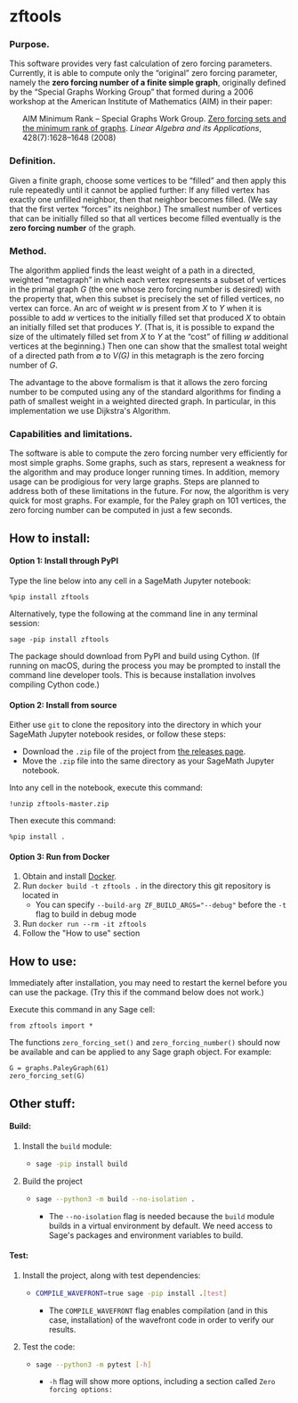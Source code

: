 # zftools

### Purpose.

This software provides very fast calculation of zero forcing parameters.  Currently, it is able to compute only the “original” zero forcing parameter, namely the **zero forcing number of a finite simple graph**, originally defined by the “Special Graphs Working Group” that formed during a 2006 workshop at the American Institute of Mathematics (AIM) in their paper:

<ul>
AIM Minimum Rank – Special Graphs Work Group. <a href="https://doi.org/10.1016/j.laa.2007.10.009">Zero forcing sets and the minimum rank of graphs</a>. <i>Linear Algebra and its Applications</i>, 428(7):1628–1648 (2008)
</ul>

### Definition.

Given a finite graph, choose some vertices to be “filled” and then apply this rule repeatedly until it cannot be applied further: If any filled vertex has exactly one unfilled neighbor, then that neighbor becomes filled.  (We say that the first vertex “forces” its neighbor.)  The smallest number of vertices that can be initially filled so that all vertices become filled eventually is the **zero forcing number** of the graph.

### Method.

The algorithm applied finds the least weight of a path in a directed, weighted “metagraph” in which each vertex represents a subset of vertices in the primal graph *G* (the one whose zero forcing number is desired) with the property that, when this subset is precisely the set of filled vertices, no vertex can force.  An arc of weight *w* is present from *X* to *Y* when it is possible to add *w* vertices to the initially filled set that produced *X* to obtain an initially filled set that produces *Y*.  (That is, it is possible to expand the size of the ultimately filled set from *X* to *Y* at the “cost” of filling *w* additional vertices at the beginning.)  Then one can show that the smallest total weight of a directed path from &empty; to *V(G)* in this metagraph is the zero forcing number of *G*.

The advantage to the above formalism is that it allows the zero forcing number to be computed using any of the standard algorithms for finding a path of smallest weight in a weighted directed graph.  In particular, in this implementation we use Dijkstra's Algorithm.

### Capabilities and limitations.

The software is able to compute the zero forcing number very efficiently for most simple graphs.  Some graphs, such as stars, represent a weakness for the algorithm and may produce longer running times.  In addition, memory usage can be prodigious for very large graphs.  Steps are planned to address both of these limitations in the future.  For now, the algorithm is very quick for most graphs.  For example, for the Paley graph on 101 vertices, the zero forcing number can be computed in just a few seconds.



## How to install:

#### Option 1: Install through PyPI

Type the line below into any cell in a SageMath Jupyter notebook:

```
%pip install zftools
```

Alternatively, type the following at the command line in any terminal session:

```
sage -pip install zftools
```


The package should download from PyPI and build using Cython. (If running on macOS, during the process you may be prompted to install the command line developer tools.  This is because installation involves compiling Cython code.)

#### Option 2: Install from source

Either use `git` to clone the repository into the directory in which your SageMath Jupyter notebook resides, or follow these steps:

* Download the `.zip` file of the project from [the releases page](https://github.com/alexhutman/zftools/releases).
* Move the `.zip` file into the same directory as your SageMath Jupyter notebook.

Into any cell in the notebook, execute this command:

```
!unzip zftools-master.zip
```
Then execute this command:

```
%pip install .
```

#### Option 3: Run from Docker

1. Obtain and install [Docker](https://www.docker.com/).
2. Run `docker build -t zftools .` in the directory this git repository is located in
    * You can specify `--build-arg ZF_BUILD_ARGS="--debug"` before the `-t` flag to build in debug mode
3. Run `docker run --rm -it zftools`
4. Follow the "How to use" section



## How to use:

Immediately after installation, you may need to restart the kernel before you can use the package.  (Try this if the command below does not work.)

Execute this command in any Sage cell:

```
from zftools import *
```

The functions `zero_forcing_set()` and `zero_forcing_number()` should now be available and can be applied to any Sage graph object.  For example:

```
G = graphs.PaleyGraph(61)
zero_forcing_set(G)
```








## Other stuff:

#### Build:
1. Install the `build` module:
    * ```bash
      sage -pip install build
      ```

2. Build the project
    * ```bash
      sage --python3 -m build --no-isolation .
      ```
      * The `--no-isolation` flag is needed because the `build` module builds in a virtual environment by default. We need access to Sage's packages and environment variables to build.

#### Test:
1. Install the project, along with test dependencies:
    * ```bash
      COMPILE_WAVEFRONT=true sage -pip install .[test]
      ```
        * The `COMPILE_WAVEFRONT` flag enables compilation (and in this case, installation) of the wavefront code in order to verify our results.

2. Test the code:
    * ```bash
      sage --python3 -m pytest [-h]
      ```
        * `-h` flag will show more options, including a section called `Zero forcing options:`
